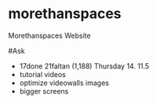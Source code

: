 # morethanspaces
Morethanspaces Website

#Ask
- 17done 21faltan (1,188) Thursday 14. 11.5
- tutorial videos
- optimize videowalls images
- bigger screens
